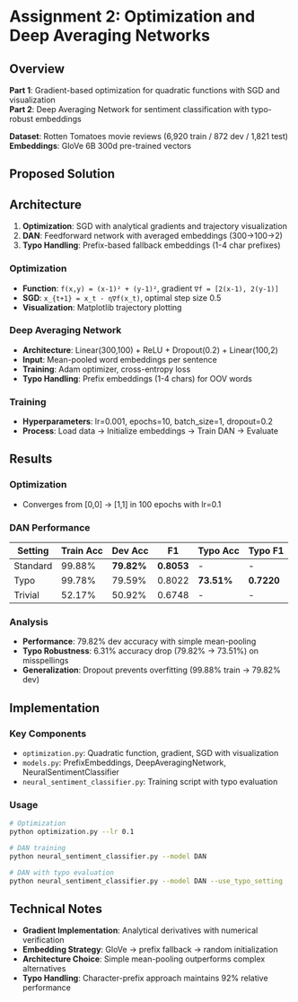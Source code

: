 # Assignment 2: Optimization and Deep Averaging Networks

## Overview

**Part 1**: Gradient-based optimization for quadratic functions with SGD and visualization  
**Part 2**: Deep Averaging Network for sentiment classification with typo-robust embeddings

**Dataset**: Rotten Tomatoes movie reviews (6,920 train / 872 dev / 1,821 test)  
**Embeddings**: GloVe 6B 300d pre-trained vectors

## Proposed Solution

## Architecture

1. **Optimization**: SGD with analytical gradients and trajectory visualization
2. **DAN**: Feedforward network with averaged embeddings (300→100→2)
3. **Typo Handling**: Prefix-based fallback embeddings (1-4 char prefixes)

### Optimization
- **Function**: `f(x,y) = (x-1)² + (y-1)²`, gradient `∇f = [2(x-1), 2(y-1)]`
- **SGD**: `x_{t+1} = x_t - η∇f(x_t)`, optimal step size 0.5
- **Visualization**: Matplotlib trajectory plotting

### Deep Averaging Network
- **Architecture**: Linear(300,100) + ReLU + Dropout(0.2) + Linear(100,2)
- **Input**: Mean-pooled word embeddings per sentence
- **Training**: Adam optimizer, cross-entropy loss
- **Typo Handling**: Prefix embeddings (1-4 chars) for OOV words

### Training
- **Hyperparameters**: lr=0.001, epochs=10, batch_size=1, dropout=0.2
- **Process**: Load data → Initialize embeddings → Train DAN → Evaluate

## Results

### Optimization
- Converges from [0,0] → [1,1] in 100 epochs with lr=0.1

### DAN Performance
| Setting | Train Acc | Dev Acc | F1 | Typo Acc | Typo F1 |
|---------|-----------|---------|----|---------|---------|
| Standard | 99.88% | **79.82%** | **0.8053** | - | - |
| Typo | 99.78% | 79.59% | 0.8022 | **73.51%** | **0.7220** |
| Trivial | 52.17% | 50.92% | 0.6748 | - | - |

### Analysis
- **Performance**: 79.82% dev accuracy with simple mean-pooling
- **Typo Robustness**: 6.31% accuracy drop (79.82% → 73.51%) on misspellings
- **Generalization**: Dropout prevents overfitting (99.88% train → 79.82% dev)

## Implementation

### Key Components
- `optimization.py`: Quadratic function, gradient, SGD with visualization
- `models.py`: PrefixEmbeddings, DeepAveragingNetwork, NeuralSentimentClassifier
- `neural_sentiment_classifier.py`: Training script with typo evaluation

### Usage
```bash
# Optimization
python optimization.py --lr 0.1

# DAN training
python neural_sentiment_classifier.py --model DAN

# DAN with typo evaluation
python neural_sentiment_classifier.py --model DAN --use_typo_setting
```

## Technical Notes
- **Gradient Implementation**: Analytical derivatives with numerical verification
- **Embedding Strategy**: GloVe → prefix fallback → random initialization
- **Architecture Choice**: Simple mean-pooling outperforms complex alternatives
- **Typo Handling**: Character-prefix approach maintains 92% relative performance